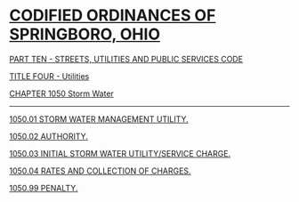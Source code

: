 [CODIFIED ORDINANCES OF SPRINGBORO, OHIO](index.html)
=====================================================

[PART TEN - STREETS, UTILITIES AND PUBLIC SERVICES CODE](407fa412.html)

[TITLE FOUR - Utilities](4295a412.html)

[CHAPTER 1050 Storm Water](457ca412.html)

* * * * *

[1050.01 STORM WATER MANAGEMENT UTILITY.](4584a412.html)

[1050.02 AUTHORITY.](458aa412.html)

[1050.03 INITIAL STORM WATER UTILITY/SERVICE CHARGE.](458ea412.html)

[1050.04 RATES AND COLLECTION OF CHARGES.](4592a412.html)

[1050.99 PENALTY.](459ba412.html)
